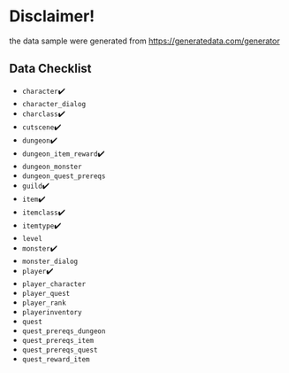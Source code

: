 # Disclaimer!
the data sample were generated from https://generatedata.com/generator

## Data Checklist
- `character`✔️
- `character_dialog`
- `charclass`✔️
- `cutscene`✔️
- `dungeon`✔️
- `dungeon_item_reward`✔️
- `dungeon_monster`
- `dungeon_quest_prereqs`
- `guild`✔️
- `item`✔️
- `itemclass`✔️
- `itemtype`✔️
- `level`
- `monster`✔️
- `monster_dialog`
- `player`✔️
- `player_character`
- `player_quest`
- `player_rank`
- `playerinventory`
- `quest`
- `quest_prereqs_dungeon`
- `quest_prereqs_item`
- `quest_prereqs_quest`
- `quest_reward_item`
